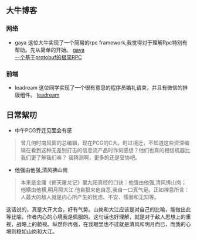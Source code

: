 ## 大牛博客

### 网络

- gaya
这位大牛实现了一个简易的rpc framework,我觉得对于理解Rpc特别有帮助。先从简单的开始。
[gaya](https://github.com/goyas)<br>
[一个基于protobuf的极简RPC](https://www.lagou.com/lgeduarticle/43689.html)

### 前端

- leadream
这位同学实现了一个很有意思的程序员婚礼请柬，并且有微信的排版组件。
[leadream](https://github.com/leadream)


## 日常絮叨
- 中午PCG乔迁见面会有感

>曾几何时南风窗的总编辑，现在PCG的C大。时过境迁，不知道这些资深编辑在看到这种无差别打击的信息流产品时作何感想？他们也真的相信机器比我们更了解我们嘛？
我猜测啊，更多的还是妥协吧。


- 他强由他强,清风拂山岗

>本来是金庸《倚天屠龙记》里九阳真经的口诀：他强由他强,清风拂山岗；他横由他横,明月照大江.他自狠来他自恶,我自一口真气足。正如禅意所言：人最大的敌人就是内心所产生的忧虑、不安、懦弱和无知等。

这话说的，真是大开大合，好有气势。山岗和大江应该是对自己的比喻，能做出此等比喻，作者内心的心境我是佩服的。这句话也好理解，就是对于敌人思想上的重视，战略上的藐视。纵然你再强，在我眼里也不过就是清风和明月而已，而我的心境则稳如山岗和大江。